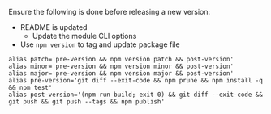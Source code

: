 Ensure the following is done before releasing a new version:

* README is updated
  * Update the module CLI options
* Use `npm version` to tag and update package file

```
alias patch='pre-version && npm version patch && post-version'
alias minor='pre-version && npm version minor && post-version'
alias major='pre-version && npm version major && post-version'
alias pre-version='git diff --exit-code && npm prune && npm install -q && npm test'
alias post-version='(npm run build; exit 0) && git diff --exit-code && git push && git push --tags && npm publish'
```
